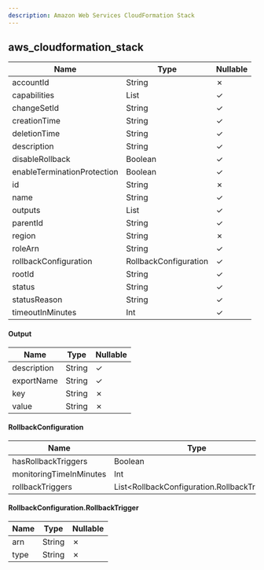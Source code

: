 ```yaml
---
description: Amazon Web Services CloudFormation Stack
---
```

aws_cloudformation_stack
------------------------

| **Name**                    | **Type**              | **Nullable** |
| --------------------------- | --------------------- | ------------ |
| accountId                   | String                | &cross;      |
| capabilities                | List<String>          | &check;      |
| changeSetId                 | String                | &check;      |
| creationTime                | String                | &check;      |
| deletionTime                | String                | &check;      |
| description                 | String                | &check;      |
| disableRollback             | Boolean               | &check;      |
| enableTerminationProtection | Boolean               | &check;      |
| id                          | String                | &cross;      |
| name                        | String                | &check;      |
| outputs                     | List<String>          | &check;      |
| parentId                    | String                | &check;      |
| region                      | String                | &cross;      |
| roleArn                     | String                | &check;      |
| rollbackConfiguration       | RollbackConfiguration | &check;      |
| rootId                      | String                | &check;      |
| status                      | String                | &check;      |
| statusReason                | String                | &check;      |
| timeoutInMinutes            | Int                   | &check;      |

#### Output
| **Name**    | **Type** | **Nullable** |
| ----------- | -------- | ------------ |
| description | String   | &check;      |
| exportName  | String   | &check;      |
| key         | String   | &cross;      |
| value       | String   | &cross;      |

#### RollbackConfiguration
| **Name**                | **Type**                                    | **Nullable** |
| ----------------------- | ------------------------------------------- | ------------ |
| hasRollbackTriggers     | Boolean                                     | &cross;      |
| monitoringTimeInMinutes | Int                                         | &check;      |
| rollbackTriggers        | List<RollbackConfiguration.RollbackTrigger> | &cross;      |

#### RollbackConfiguration.RollbackTrigger
| **Name** | **Type** | **Nullable** |
| -------- | -------- | ------------ |
| arn      | String   | &cross;      |
| type     | String   | &cross;      |
